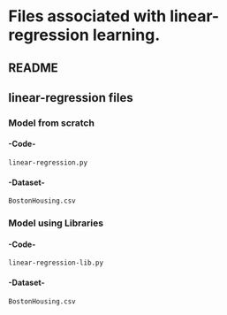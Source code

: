 # Files associated with linear-regression learning.

## README
## linear-regression files
### Model from scratch
#### -Code-
    linear-regression.py
#### -Dataset-
    BostonHousing.csv
### Model using Libraries
#### -Code-
    linear-regression-lib.py
#### -Dataset-
    BostonHousing.csv
